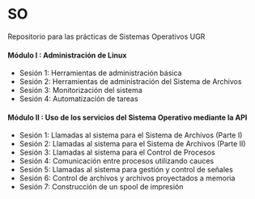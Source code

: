 # SO
Repositorio para las prácticas de Sistemas Operativos UGR


####  Módulo I : Administración de Linux
- Sesión 1: Herramientas de administración básica
- Sesión 2: Herramientas de administración del Sistema de Archivos
- Sesión 3: Monitorización del sistema
- Sesión 4: Automatización de tareas

####  Módulo II : Uso de los servicios del Sistema Operativo mediante la API
- Sesión 1: Llamadas al sistema para el Sistema de Archivos (Parte I)
- Sesión 2: Llamadas al sistema para el Sistema de Archivos (Parte II)
- Sesión 3: Llamadas al sistema para el Control de Procesos
- Sesión 4: Comunicación entre procesos utilizando cauces
- Sesión 5: Llamadas al sistema para gestión y control de señales
- Sesión 6: Control de archivos y archivos proyectados a memoria
- Sesión 7: Construcción de un spool de impresión